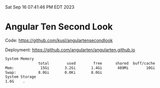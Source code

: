 Sat Sep 16 07:41:46 PM EDT 2023

# Angular Ten Second Look

Code: https://github.com/kusl/angulartensecondlook

Deployment: https://github.com/angularten/angularten.github.io

```bash
System Memory
               total        used        free      shared  buff/cache   available
Mem:            15Gi       3.2Gi       1.4Gi       489Mi        10Gi        11Gi
Swap:          8.0Gi       0.0Ki       8.0Gi
System Storage
1.6G	.
```
